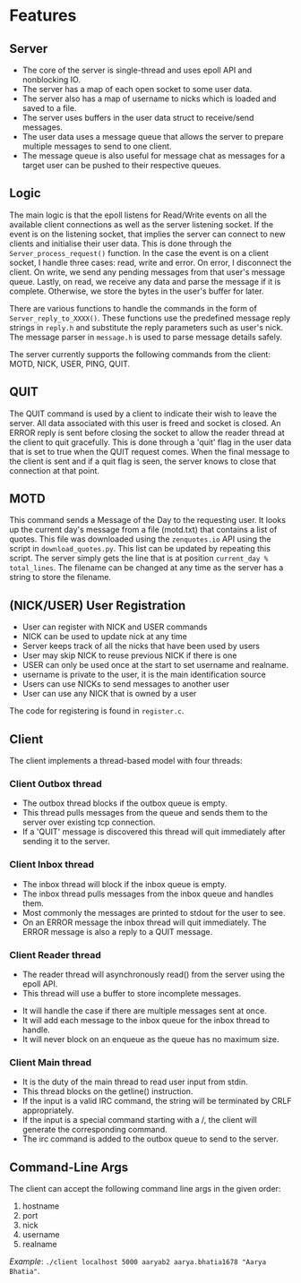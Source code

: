 # Features

## Server

- The core of the server is single-thread and uses epoll API and nonblocking IO.
- The server has a map of each open socket to some user data.
- The server also has a map of username to nicks which is loaded and saved to a file.
- The server uses buffers in the user data struct to receive/send messages.
- The user data uses a message queue that allows the server to prepare multiple messages to send to one client.
- The message queue is also useful for message chat as messages for a target user can be pushed to their respective queues.

## Logic

The main logic is that the epoll listens for Read/Write events on all the available client connections as well as the server listening socket. If the event is on the listening socket, that implies the server can connect to new clients and initialise their user data. This is done through the `Server_process_request()` function.
In the case the event is on a client socket, I handle three cases: read, write and error. On error, I disconnect the client. On write, we send any pending messages from that user's message queue. Lastly, on read, we receive any data and parse the message if it is complete. Otherwise, we store the bytes in the user's buffer for later.

There are various functions to handle the commands in the form of `Server_reply_to_XXXX()`. 
These functions use the predefined message reply strings in `reply.h` and substitute the reply parameters such as user's nick. 
The message parser in `message.h` is used to parse message details safely.


The server currently supports the following commands from the client: MOTD, NICK, USER, PING, QUIT.

## QUIT

The QUIT command is used by a client to indicate their wish to leave the server. 
All data associated with this user is freed and socket is closed. 
An ERROR reply is sent before closing the socket to allow the reader thread at the client to quit gracefully. 
This is done through a 'quit' flag in the user data that is set to true when the QUIT request comes. 
When the final message to the client is sent and if a quit flag is seen, the server knows to close that connection at that point.

## MOTD

This command sends a Message of the Day to the requesting user. 
It looks up the current day's message from a file (motd.txt) that contains a list of quotes. 
This file was downloaded using the `zenquotes.io` API using the script in `download_quotes.py`. 
This list can be updated by repeating this script. 
The server simply gets the line that is at position `current_day % total_lines`. 
The filename can be changed at any time as the server has a string to store the filename.

## (NICK/USER) User Registration

- User can register with NICK and USER commands
- NICK can be used to update nick at any time
- Server keeps track of all the nicks that have been used by users
- User may skip NICK to reuse previous NICK if there is one
- USER can only be used once at the start to set username and realname.
- username is private to the user, it is the main identification source
- Users can use NICKs to send messages to another user
- User can use any NICK that is owned by a user

The code for registering is found in `register.c`.

## Client

The client implements a thread-based model with four threads:

### Client Outbox thread

- The outbox thread blocks if the outbox queue is empty.
- This thread pulls messages from the queue and sends them to the server over existing tcp connection.
- If a 'QUIT' message is discovered this thread will quit immediately after sending it to the server.

### Client Inbox thread

- The inbox thread will block if the inbox queue is empty.
- The inbox thread pulls messages from the inbox queue and handles them.
- Most commonly the messages are printed to stdout for the user to see.
- On an ERROR message the inbox thread will quit immediately. The ERROR message is also a reply to a QUIT message.

### Client Reader thread

- The reader thread will asynchronously read() from the server using the epoll API.
- This thread will use a buffer to store incomplete messages.
<!-- - It will use the Message parser to parse the messages received from the server. -->
- It will handle the case if there are multiple messages sent at once.
- It will add each message to the inbox queue for the inbox thread to handle. 
- It will never block on an enqueue as the queue has no maximum size.


### Client Main thread

- It is the duty of the main thread to read user input from stdin.
- This thread blocks on the getline() instruction.
- If the input is a valid IRC command, the string will be terminated by CRLF appropriately.
- If the input is a special command starting with a /, the client will generate the corresponding command.
- The irc command is added to the outbox queue to send to the server.

## Command-Line Args

The client can accept the following command line args in the given order:

1. hostname
2. port
3. nick
4. username
5. realname

*Example*: `./client localhost 5000 aaryab2 aarya.bhatia1678 "Aarya Bhatia"`.

